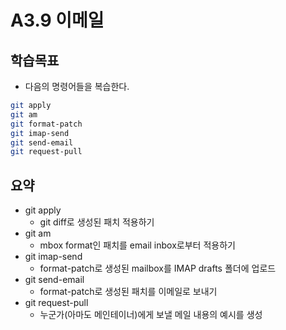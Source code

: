 # A3.9 이메일

## 학습목표
- 다음의 명령어들을 복습한다.
```bash
git apply
git am
git format-patch
git imap-send
git send-email
git request-pull
```

## 요약
- git apply
   - git diff로 생성된 패치 적용하기
- git am
   - mbox format인 패치를 email inbox로부터 적용하기
- git imap-send
   - format-patch로 생성된 mailbox를 IMAP drafts 폴더에 업로드
- git send-email
   - format-patch로 생성된 패치를 이메일로 보내기
- git request-pull
   - 누군가(아마도 메인테이너)에게 보낼 메일 내용의 예시를 생성
